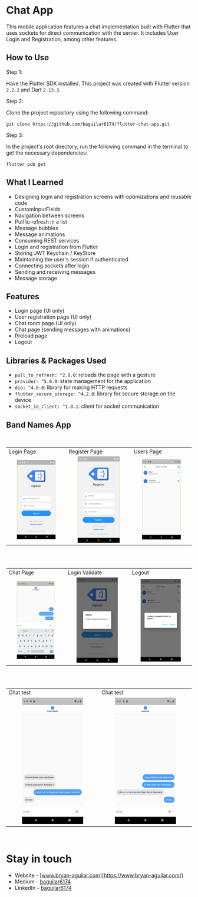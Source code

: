 # Chat App

This mobile application features a chat implementation built with Flutter that uses sockets for direct communication with the server. It includes User Login and Registration, among other features.

## How to Use

Step 1:

Have the Flutter SDK installed. This project was created with Flutter version `2.2.2` and Dart `2.13.3`.

Step 2:

Clone the project repository using the following command:

```
git clone https://github.com/baguilar6174/flutter-chat-app.git
```

Step 3:

In the project's root directory, run the following command in the terminal to get the necessary dependencies:

```
flutter pub get
```

## What I Learned

- Designing login and registration screens with optimizations and reusable code
- CustomInputFields
- Navigation between screens
- Pull to refresh in a list
- Message bubbles
- Message animations
- Consuming REST services
- Login and registration from Flutter
- Storing JWT Keychain / KeyStore
- Maintaining the user's session if authenticated
- Connecting sockets after login
- Sending and receiving messages
- Message storage

## Features

- Login page (UI only)
- User registration page (UI only)
- Chat room page (UI only)
- Chat page (sending messages with animations)
- Preload page
- Logout

## Libraries & Packages Used

* `pull_to_refresh: ^2.0.0`: reloads the page with a gesture
* `provider: ^5.0.0`: state management for the application
* `dio: ^4.0.0`: library for making HTTP requests
* `flutter_secure_storage: ^4.2.0`: library for secure storage on the device
* `socket_io_client: ^1.0.1`: client for socket communication
  
## Band Names App

<br>
<table>
  <tr>
    <td>Login Page</td>
    <td>Register Page</td>
    <td>Users Page</td>
  </tr>
  <tr>
    <td align="center" valign="center"><img src="./media/login.png?raw=true" width="70%"></td>
    <td align="center" valign="center"><img src="./media/register.png?raw=true" width="70%"></td>
    <td align="center" valign="center"><img src="./media/users.png?raw=true" width="70%"></td>
  </tr>
 </table>
<br>

<br>
<table>
  <tr>
    <td>Chat Page</td>
    <td>Login Validate</td>
    <td>Logout</td>
  </tr>
  <tr>
    <td align="center" valign="center"><img src="./media/chat.png?raw=true" width="70%"></td>
    <td align="center" valign="center"><img src="./media/login_validate.png?raw=true" width="70%"></td>
    <td align="center" valign="center"><img src="./media/logout.png?raw=true" width="70%"></td>
  </tr>
 </table>
<br>

<br>
<table>
  <tr>
    <td>Chat test</td>
    <td>Chat test</td>
  </tr>
  <tr>
    <td align="center" valign="center"><img src="./media/test1.png?raw=true" width="70%"></td>
    <td align="center" valign="center"><img src="./media/test2.png?raw=true" width="70%"></td>
  </tr>
 </table>
<br>

# Stay in touch

- Website - [www.bryan-aguilar.com](https://www.bryan-aguilar.com/)
- Medium - [baguilar6174](https://baguilar6174.medium.com/)
- LinkedIn - [baguilar6174](https://www.linkedin.com/in/baguilar6174)
